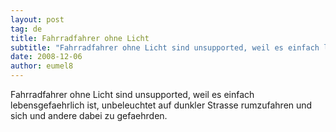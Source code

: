 ```yaml
---
layout: post
tag: de
title: Fahrradfahrer ohne Licht
subtitle: "Fahrradfahrer ohne Licht sind unsupported, weil es einfach lebensgefaehrlich ist, unbeleuchtet auf dunkler Strasse rumzufahren und sich und andere dabei zu gefaehrden."
date: 2008-12-06
author: eumel8
---
```


Fahrradfahrer ohne Licht sind unsupported, weil es einfach lebensgefaehrlich ist, unbeleuchtet auf dunkler Strasse rumzufahren und sich und andere dabei zu gefaehrden.
